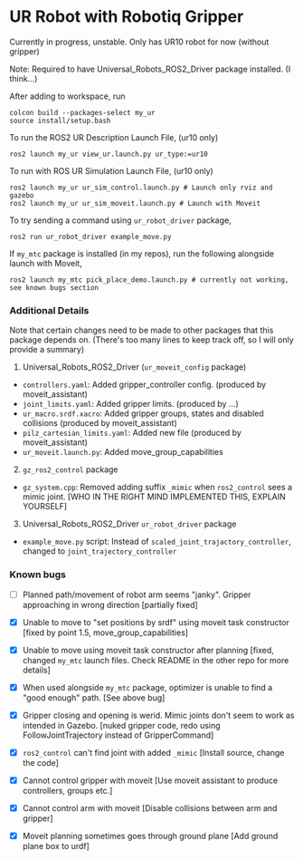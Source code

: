 # UR Robot with Robotiq Gripper
Currently in progress, unstable. Only has UR10 robot for now (without gripper)

Note: Required to have Universal_Robots_ROS2_Driver package installed. (I think...)

After adding to workspace, run
```
colcon build --packages-select my_ur
source install/setup.bash
```

To run the ROS2 UR Description Launch File, (ur10 only)
```
ros2 launch my_ur view_ur.launch.py ur_type:=ur10
```

To run with ROS UR Simulation Launch File, (ur10 only)
```
ros2 launch my_ur ur_sim_control.launch.py # Launch only rviz and gazebo
ros2 launch my_ur ur_sim_moveit.launch.py # Launch with Moveit
```

To try sending a command using `ur_robot_driver` package,
```
ros2 run ur_robot_driver example_move.py
```

If `my_mtc` package is installed (in my repos), run the following alongside launch with Moveit,
```
ros2 launch my_mtc pick_place_demo.launch.py # currently not working, see known bugs section
```

### Additional Details
Note that certain changes need to be made to other packages that this package depends on. (There's too many lines to keep track off, so I will only provide a summary)
1. Universal_Robots_ROS2_Driver (`ur_moveit_config` package)
- `controllers.yaml`: Added gripper_controller config. (produced by moveit_assistant)
- `joint_limits.yaml`: Added gripper limits. (produced by ...)
- `ur_macro.srdf.xacro`: Added gripper groups, states and disabled collisions (produced by moveit_assistant)
- `pilz_cartesian_limits.yaml`: Added new file (produced by moveit_assistant)
- `ur_moveit.launch.py`: Added move_group_capabilities
2. `gz_ros2_control` package
- `gz_system.cpp`: Removed adding suffix `_mimic` when `ros2_control` sees a mimic joint. [WHO IN THE RIGHT MIND IMPLEMENTED THIS, EXPLAIN YOURSELF]
3. Universal_Robots_ROS2_Driver `ur_robot_driver` package
- `example_move.py` script: Instead of `scaled_joint_trajactory_controller`, changed to `joint_trajectory_controller`


### Known bugs
- [ ] Planned path/movement of robot arm seems "janky". Gripper approaching in wrong direction [partially fixed]
- [x] Unable to move to "set positions by srdf" using moveit task constructor [fixed by point 1.5, move_group_capabilities]
- [x] Unable to move using moveit task constructor after planning [fixed, changed `my_mtc` launch files. Check README in the other repo for more details] 
- [x] When used alongside `my_mtc` package, optimizer is unable to find a "good enough" path. [See above bug]
- [x] Gripper closing and opening is werid. Mimic joints don't seem to work as intended in Gazebo. [nuked gripper code, redo using FollowJointTrajectory instead of GripperCommand]
- [x] `ros2_control` can't find joint with added `_mimic` [Install source, change the code]
- [x] Cannot control gripper with moveit [Use moveit assistant to produce controllers, groups etc.]
- [x] Cannot control arm with moveit [Disable collisions between arm and gripper]
- [x] Moveit planning sometimes goes through ground plane [Add ground plane box to urdf]

